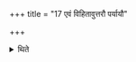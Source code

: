 +++
title = "17 एवं विहितावुत्तरौ पर्यायौ"

+++

<details><summary>थिते</summary>

एवं विहितावुत्तरौ पर्यायौ १७
</details>
